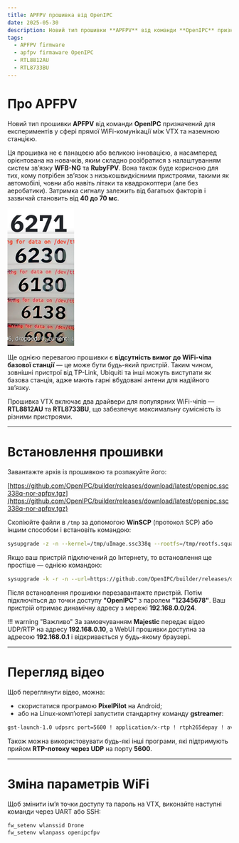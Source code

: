 ```yaml
---
title: APFPV прошивка від OpenIPC
date: 2025-05-30
description: Новий тип прошивки **APFPV** від команди **OpenIPC** призначений для експериментів у сфері прямої WiFi-комунікації між VTX та наземною станцією
tags:
  - APFPV firmware
  - apfpv firmaware OpenIPC
  - RTL8812AU
  - RTL8733BU
---
```


# Про APFPV

Новий тип прошивки **APFPV** від команди **OpenIPC** призначений для експериментів у сфері прямої WiFi-комунікації між VTX та наземною станцією.

Ця прошивка не є панацеєю або великою інновацією, а насамперед орієнтована на новачків, яким складно розібратися з налаштуванням систем зв’язку **WFB-NG** та **RubyFPV**. Вона також буде корисною для тих, кому потрібен зв’язок з низькошвидкісними пристроями, такими як автомобілі, човни або навіть літаки та квадрокоптери (але без аеробатики). Затримка сигналу залежить від багатьох факторів і зазвичай становить від **40 до 70 мс**.

<img src="/images/apfpv.png" alt="alink" width="150px"/>

Ще однією перевагою прошивки є **відсутність вимог до WiFi-чіпа базової станції** — це може бути будь-який пристрій. Таким чином, зовнішні пристрої від TP-Link, Ubiquiti та інші можуть виступати як базова станція, адже мають гарні вбудовані антени для надійного зв’язку.

Прошивка VTX включає два драйвери для популярних WiFi-чіпів — **RTL8812AU** та **RTL8733BU**, що забезпечує максимальну сумісність із різними пристроями.


---

# Встановлення прошивки

Завантажте архів із прошивкою та розпакуйте його:

[https://github.com/OpenIPC/builder/releases/download/latest/openipc.ssc338q-nor-apfpv.tgz](https://github.com/OpenIPC/builder/releases/download/latest/openipc.ssc338q-nor-apfpv.tgz)

Скопіюйте файли в `/tmp` за допомогою **WinSCP** (протокол SCP) або іншим способом і встановіть командою:

```bash
sysupgrade -z -n --kernel=/tmp/uImage.ssc338q --rootfs=/tmp/rootfs.squashfs.ssc338q
```

Якщо ваш пристрій підключений до Інтернету, то встановлення ще простіше — однією командою:

```bash
sysupgrade -k -r -n --url=https://github.com/OpenIPC/builder/releases/download/latest/openipc.ssc338q-nor-apfpv.tgz
```

Після встановлення прошивки перезавантажте пристрій. Потім підключіться до точки доступу **"OpenIPC"** з паролем **"12345678"**. Ваш пристрій отримає динамічну адресу з мережі **192.168.0.0/24**.

!!! warning "Важливо"
     За замовчуванням **Majestic** передає відео UDP/RTP на адресу **192.168.0.10**, а WebUI прошивки доступна за адресою **192.168.0.1** і відкривається у будь-якому браузері.

---

# Перегляд відео

Щоб переглянути відео, можна:

- скористатися програмою **PixelPilot** на Android;
- або на Linux-комп’ютері запустити стандартну команду **gstreamer**:

```bash
gst-launch-1.0 udpsrc port=5600 ! application/x-rtp ! rtph265depay ! avdec_h265 ! fpsdisplaysink sync=false
```

Також можна використовувати будь-які інші програми, які підтримують прийом **RTP-потоку через UDP** на порту **5600**.

---

# Зміна параметрів WiFi

Щоб змінити ім’я точки доступу та пароль на VTX, виконайте наступні команди через UART або SSH:

```bash
fw_setenv wlanssid Drone
fw_setenv wlanpass openipcfpv
```